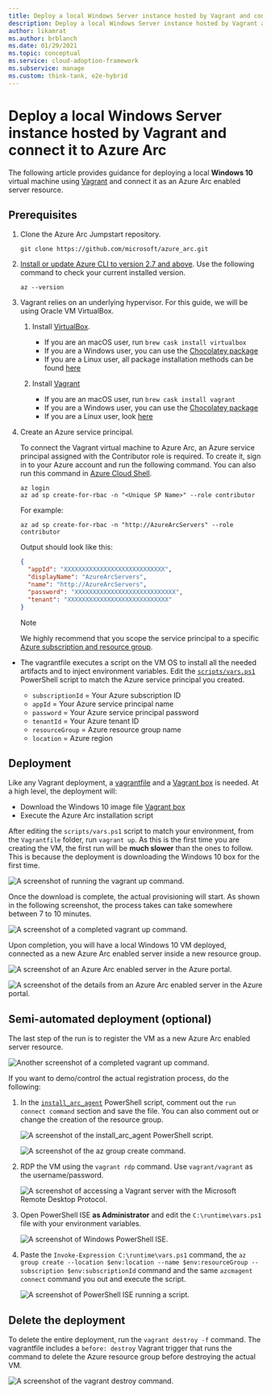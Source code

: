 ```yaml
---
title: Deploy a local Windows Server instance hosted by Vagrant and connect it to Azure Arc
description: Deploy a local Windows Server instance hosted by Vagrant and connect it to Azure Arc.
author: likamrat
ms.author: brblanch
ms.date: 01/29/2021
ms.topic: conceptual
ms.service: cloud-adoption-framework
ms.subservice: manage
ms.custom: think-tank, e2e-hybrid
---
```


# Deploy a local Windows Server instance hosted by Vagrant and connect it to Azure Arc

The following article provides guidance for deploying a local **Windows 10** virtual machine using [Vagrant](https://www.vagrantup.com/) and connect it as an Azure Arc enabled server resource.

## Prerequisites

1. Clone the Azure Arc Jumpstart repository.

    ```console
    git clone https://github.com/microsoft/azure_arc.git
    ```

2. [Install or update Azure CLI to version 2.7 and above](/cli/azure/install-azure-cli). Use the following command to check your current installed version.

    ```console
    az --version
    ```

3. Vagrant relies on an underlying hypervisor. For this guide, we will be using Oracle VM VirtualBox.

    1. Install [VirtualBox](https://www.virtualbox.org/wiki/Downloads).

        - If you are an macOS user, run `brew cask install virtualbox`
        - If you are a Windows user, you can use the [Chocolatey package](https://chocolatey.org/packages/virtualbox)
        - If you are a Linux user, all package installation methods can be found [here](https://www.virtualbox.org/wiki/Linux_Downloads)

    2. Install [Vagrant](https://www.vagrantup.com/docs/installation)

        - If you are an macOS user, run `brew cask install vagrant`
        - If you are a Windows user, you can use the [Chocolatey package](https://chocolatey.org/packages/vagrant)
        - If you are a Linux user, look [here](https://www.vagrantup.com/downloads)

4. Create an Azure service principal.

    To connect the Vagrant virtual machine to Azure Arc, an Azure service principal assigned with the Contributor role is required. To create it, sign in to your Azure account and run the following command. You can also run this command in [Azure Cloud Shell](https://shell.azure.com/).

    ```console
    az login
    az ad sp create-for-rbac -n "<Unique SP Name>" --role contributor
    ```

    For example:

    ```console
    az ad sp create-for-rbac -n "http://AzureArcServers" --role contributor
    ```

    Output should look like this:

    ```json
    {
      "appId": "XXXXXXXXXXXXXXXXXXXXXXXXXXXX",
      "displayName": "AzureArcServers",
      "name": "http://AzureArcServers",
      "password": "XXXXXXXXXXXXXXXXXXXXXXXXXXXX",
      "tenant": "XXXXXXXXXXXXXXXXXXXXXXXXXXXX"
    }
    ```

    > [!NOTE]
    > We highly recommend that you scope the service principal to a specific [Azure subscription and resource group](/cli/azure/ad/sp).

- The vagrantfile executes a script on the VM OS to install all the needed artifacts and to inject environment variables. Edit the [`scripts/vars.ps1`](https://github.com/microsoft/azure_arc/blob/main/azure_arc_servers_jumpstart/local/vagrant/windows/scripts/vars.ps1) PowerShell script to match the Azure service principal you created.

  - `subscriptionId` = Your Azure subscription ID
  - `appId` = Your Azure service principal name
  - `password` = Your Azure service principal password
  - `tenantId` = Your Azure tenant ID
  - `resourceGroup` = Azure resource group name
  - `location` = Azure region

## Deployment

Like any Vagrant deployment, a [vagrantfile](https://github.com/microsoft/azure_arc/blob/main/azure_arc_servers_jumpstart/local/vagrant/windows/Vagrantfile) and a [Vagrant box](https://www.vagrantup.com/docs/boxes) is needed. At a high level, the deployment will:

- Download the Windows 10 image file [Vagrant box](https://app.vagrantup.com/StefanScherer/boxes/windows_10)
- Execute the Azure Arc installation script

After editing the `scripts/vars.ps1` script to match your environment, from the `Vagrantfile` folder, run `vagrant up`. As this is the first time you are creating the VM, the first run will be **much slower** than the ones to follow. This is because the deployment is downloading the Windows 10 box for the first time.

![A screenshot of running the `vagrant up` command.](./media/local-vagrant/vagrant-windows-cmd.png)

Once the download is complete, the actual provisioning will start. As shown in the following screenshot, the process takes can take somewhere between 7 to 10 minutes.

![A screenshot of a completed `vagrant up` command.](./media/local-vagrant/vagrant-windows-complete.png)

Upon completion, you will have a local Windows 10 VM deployed, connected as a new Azure Arc enabled server inside a new resource group.

![A screenshot of an Azure Arc enabled server in the Azure portal.](./media/local-vagrant/vagrant-windows-server.png)

![A screenshot of the details from an Azure Arc enabled server in the Azure portal.](./media/local-vagrant/vagrant-windows-server-details.png)

## Semi-automated deployment (optional)

The last step of the run is to register the VM as a new Azure Arc enabled server resource.

![Another screenshot of a completed `vagrant up` command.](./media/local-vagrant/vagrant-windows-complete-2.png)

If you want to demo/control the actual registration process, do the following:

1. In the [`install_arc_agent`](https://github.com/microsoft/azure_arc/blob/main/azure_arc_servers_jumpstart/local/vagrant/windows/scripts/install_arc_agent.ps1) PowerShell script, comment out the `run connect command` section and save the file. You can also comment out or change the creation of the resource group.

    ![A screenshot of the `install_arc_agent` PowerShell script.](./media/local-vagrant/vagrant-windows-install-arc-agent.png)

    ![A screenshot of the `az group create` command.](./media/local-vagrant/vagrant-windows-az-group-create.png)

2. RDP the VM using the `vagrant rdp` command. Use `vagrant/vagrant` as the username/password.

    ![A screenshot of accessing a Vagrant server with the Microsoft Remote Desktop Protocol.](./media/local-vagrant/vagrant-windows-rdp.png)

3. Open PowerShell ISE **as Administrator** and edit the `C:\runtime\vars.ps1` file with your environment variables.

    ![A screenshot of Windows PowerShell ISE.](./media/local-vagrant/vagrant-windows-ise.png)

4. Paste the `Invoke-Expression C:\runtime\vars.ps1` command, the `az group create --location $env:location --name $env:resourceGroup --subscription $env:subscriptionId` command and the same `azcmagent connect` command you out and execute the script.

    ![A screenshot of PowerShell ISE running a script.](./media/local-vagrant/vagrant-windows-ise-script.png)

## Delete the deployment

To delete the entire deployment, run the `vagrant destroy -f` command. The vagrantfile includes a `before: destroy` Vagrant trigger that runs the command to delete the Azure resource group before destroying the actual VM.

![A screenshot of the `vagrant destroy` command.](./media/local-vagrant/vagrant-windows-vagrant-destroy.png)
